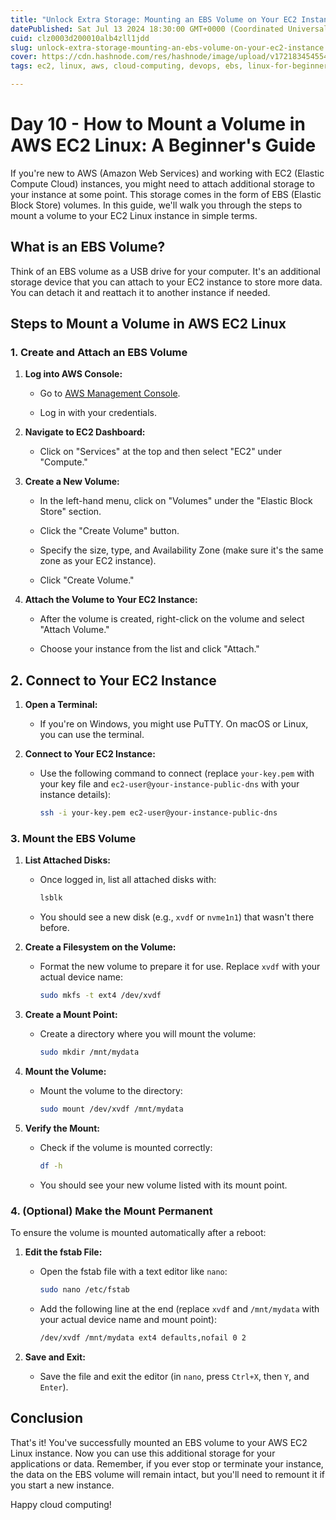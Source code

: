 ```yaml
---
title: "Unlock Extra Storage: Mounting an EBS Volume on Your EC2 Instance"
datePublished: Sat Jul 13 2024 18:30:00 GMT+0000 (Coordinated Universal Time)
cuid: clz0003d200010alb4zll1jdd
slug: unlock-extra-storage-mounting-an-ebs-volume-on-your-ec2-instance
cover: https://cdn.hashnode.com/res/hashnode/image/upload/v1721834545549/69d27ca2-bc59-4d95-9bd1-f3d49205f5cc.jpeg
tags: ec2, linux, aws, cloud-computing, devops, ebs, linux-for-beginners, linux-basics, devops-articles, devops-journey, trainwithshubham, volume-mount, tws, devopscommunity

---
```


# Day 10 - How to Mount a Volume in AWS EC2 Linux: A Beginner's Guide

If you're new to AWS (Amazon Web Services) and working with EC2 (Elastic Compute Cloud) instances, you might need to attach additional storage to your instance at some point. This storage comes in the form of EBS (Elastic Block Store) volumes. In this guide, we'll walk you through the steps to mount a volume to your EC2 Linux instance in simple terms.

## What is an EBS Volume?

Think of an EBS volume as a USB drive for your computer. It's an additional storage device that you can attach to your EC2 instance to store more data. You can detach it and reattach it to another instance if needed.

## Steps to Mount a Volume in AWS EC2 Linux

### 1\. Create and Attach an EBS Volume

1. **Log into AWS Console:**
    
    * Go to [AWS Management Console](https://aws.amazon.com/console/).
        
    * Log in with your credentials.
        
2. **Navigate to EC2 Dashboard:**
    
    * Click on "Services" at the top and then select "EC2" under "Compute."
        
3. **Create a New Volume:**
    
    * In the left-hand menu, click on "Volumes" under the "Elastic Block Store" section.
        
    * Click the "Create Volume" button.
        
    * Specify the size, type, and Availability Zone (make sure it's the same zone as your EC2 instance).
        
    * Click "Create Volume."
        
4. **Attach the Volume to Your EC2 Instance:**
    
    * After the volume is created, right-click on the volume and select "Attach Volume."
        
    * Choose your instance from the list and click "Attach."
        

## 2\. Connect to Your EC2 Instance

1. **Open a Terminal:**
    
    * If you're on Windows, you might use PuTTY. On macOS or Linux, you can use the terminal.
        
2. **Connect to Your EC2 Instance:**
    
    * Use the following command to connect (replace `your-key.pem` with your key file and `ec2-user@your-instance-public-dns` with your instance details):
        
        ```bash
        ssh -i your-key.pem ec2-user@your-instance-public-dns
        ```
        

### 3\. Mount the EBS Volume

1. **List Attached Disks:**
    
    * Once logged in, list all attached disks with:
        
        ```bash
        lsblk
        ```
        
    * You should see a new disk (e.g., `xvdf` or `nvme1n1`) that wasn't there before.
        
2. **Create a Filesystem on the Volume:**
    
    * Format the new volume to prepare it for use. Replace `xvdf` with your actual device name:
        
        ```bash
        sudo mkfs -t ext4 /dev/xvdf
        ```
        
3. **Create a Mount Point:**
    
    * Create a directory where you will mount the volume:
        
        ```bash
        sudo mkdir /mnt/mydata
        ```
        
4. **Mount the Volume:**
    
    * Mount the volume to the directory:
        
        ```bash
        sudo mount /dev/xvdf /mnt/mydata
        ```
        
5. **Verify the Mount:**
    
    * Check if the volume is mounted correctly:
        
        ```bash
        df -h
        ```
        
    * You should see your new volume listed with its mount point.
        

### 4\. (Optional) Make the Mount Permanent

To ensure the volume is mounted automatically after a reboot:

1. **Edit the fstab File:**
    
    * Open the fstab file with a text editor like `nano`:
        
        ```bash
        sudo nano /etc/fstab
        ```
        
    * Add the following line at the end (replace `xvdf` and `/mnt/mydata` with your actual device name and mount point):
        
        ```bash
        /dev/xvdf /mnt/mydata ext4 defaults,nofail 0 2
        ```
        
2. **Save and Exit:**
    
    * Save the file and exit the editor (in `nano`, press `Ctrl+X`, then `Y`, and `Enter`).
        

## Conclusion

That's it! You've successfully mounted an EBS volume to your AWS EC2 Linux instance. Now you can use this additional storage for your applications or data. Remember, if you ever stop or terminate your instance, the data on the EBS volume will remain intact, but you'll need to remount it if you start a new instance.

Happy cloud computing!